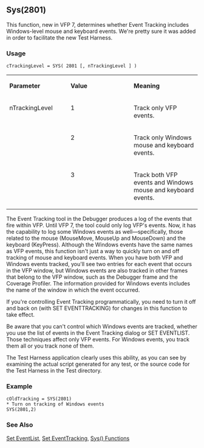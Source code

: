 ## Sys(2801)

This function, new in VFP 7, determines whether Event Tracking includes Windows-level mouse and keyboard events. We're pretty sure it was added in order to facilitate the new Test Harness.

### Usage

```foxpro
cTrackingLevel = SYS( 2801 [, nTrackingLevel ] )
```
<table>
<tr>
  <td width="32%" valign="top">
  <p><b>Parameter</b></p>
  </td>
  <td width="23%" valign="top">
  <p><b>Value</b></p>
  </td>
  <td width="45%" valign="top">
  <p><b>Meaning</b></p>
  </td>
 </tr>
<tr>
  <td width="32%" rowspan="3" valign="top">
  <p>nTrackingLevel</p>
  </td>
  <td width="23%" valign="top">
  <p>1</p>
  </td>
  <td width="45%" valign="top">
  <p>Track only VFP events.</p>
  </td>
 </tr>
<tr>
  <td width="33%" valign="top">
  <p>2</p>
  </td>
  <td width="67%" valign="top">
  <p>Track only Windows mouse and keyboard events.</p>
  </td>
 </tr>
<tr>
  <td width="33%" valign="top">
  <p>3</p>
  </td>
  <td width="67%" valign="top">
  <p>Track both VFP events and Windows mouse and keyboard events.</p>
  </td>
 </tr>
</table>

The Event Tracking tool in the Debugger produces a log of the events that fire within VFP. Until VFP 7, the tool could only log VFP's events. Now, it has the capability to log some Windows events as well&mdash;specifically, those related to the mouse (MouseMove, MouseUp and MouseDown) and the keyboard (KeyPress). Although the Windows events have the same names as VFP events, this function isn't just a way to quickly turn on and off tracking of mouse and keyboard events. When you have both VFP and Windows events tracked, you'll see two entries for each event that occurs in the VFP window, but Windows events are also tracked in other frames that belong to the VFP window, such as the Debugger frame and the Coverage Profiler. The information provided for Windows events includes the name of the window in which the event occurred.

If you're controlling Event Tracking programmatically, you need to turn it off and back on (with SET EVENTTRACKING) for changes in this function to take effect.

Be aware that you can't control which Windows events are tracked, whether you use the list of events in the Event Tracking dialog or SET EVENTLIST. Those techniques affect only VFP events. For Windows events, you track them all or you track none of them.

The Test Harness application clearly uses this ability, as you can see by examining the actual script generated for any test, or the source code for the Test Harness in the Test directory.

### Example

```foxpro
cOldTracking = SYS(2801)
* Turn on tracking of Windows events
SYS(2801,2)
```
### See Also

[Set EventList](s4g679.md), [Set EventTracking](s4g679.md), [Sys() Functions](s4g895.md)